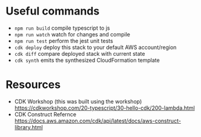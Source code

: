 # Useful commands

 * `npm run build`   compile typescript to js
 * `npm run watch`   watch for changes and compile
 * `npm run test`    perform the jest unit tests
 * `cdk deploy`      deploy this stack to your default AWS account/region
 * `cdk diff`        compare deployed stack with current state
 * `cdk synth`       emits the synthesized CloudFormation template

# Resources

* CDK Workshop (this was built using the workshop) https://cdkworkshop.com/20-typescript/30-hello-cdk/200-lambda.html
* CDK Construct Refernce https://docs.aws.amazon.com/cdk/api/latest/docs/aws-construct-library.html

